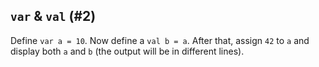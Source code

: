 ## `var` & `val` (#2)

Define `var a = 10`. Now define a `val b = a`.
After that, assign `42` to `a` and display both `a` and `b`
(the output will be in different lines).